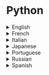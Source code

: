 # Python

<details>
  <summary>English</summary>
  
  ### Materials
- [Python.org](https://www.python.org/)
- [Programiz](https://www.programiz.com)
- [Python Programming](https://pythonprogramming.net/)
- [Real Python](https://realpython.com/)
- [Computer Science Circles - University of Waterloo](https://cscircles.cemc.uwaterloo.ca/)
- [CS 1110: Introduction to Computing Using Python](https://www.cs.cornell.edu/courses/cs1110/2016sp/lectures/index.php)
- [Geeks for Geeks](https://www.geeksforgeeks.org/python-programming-language/)
- [Code Academy](https://www.codecademy.com/learn/learn-python)
- [The Hitchhiker's Guide to Python](https://docs.python-guide.org/)
- [Invent with Python](http://inventwithpython.com/)
- [Green Tea Press](https://greenteapress.com/wp/)
- [Python Central](https://www.pythoncentral.io/)
- [Python Programming Language](https://pythonprogramminglanguage.com/)
- [Data Quest](https://www.dataquest.io/course/python-programming-beginner#!)
- [Swcarpentry](https://swcarpentry.github.io/python-novice-inflammation/)
- [Python 3 Patterns](https://python-3-patterns-idioms-test.readthedocs.io/en/latest/)
- [Python Tutor](http://www.pythontutor.com/)
- [Tutorialspoint](http://www.tutorialspoint.com/python)
- [Python Examples](https://pythonexamples.org)
- [Python Resources for Everybody](https://learnbyexample.github.io/py_resources/)
- [ICS](https://www.ics.uci.edu/~pattis/common/handouts/introtopythonineclipse/)
- [Python Programming Exercises](https://github.com/zhiwehu/Python-programming-exercises)
- [CPython](https://github.com/python/cpython)
- [Python Behind the Scenes](https://tenthousandmeters.com/materials/python-behind-the-scenes-a-list-of-resources/)
- [Awesome Python](https://github.com/vinta/awesome-python)
- [Fucking Awesome Python](https://github.com/trananhkma/fucking-awesome-python)
- [Python Awesome](https://pythonawesome.com/)
- [Python Libhunt](https://python.libhunt.com/)
- [W3Shools](https://www.w3schools.com/python/)
- [A Byte of Python](https://python.swaroopch.com/)
- [Introduction to Programming in Python](https://introcs.cs.princeton.edu/python/home/)
- [Wikiversity](https://en.wikiversity.org/wiki/Python_Programming)
- [Learn Python](https://www.learnpython.org/)
- [The Python Guru](https://thepythonguru.com/)
- [Guru99](https://www.guru99.com/python-tutorials.html)
- [Scaler Topics](https://www.scaler.com/topics/python/)
- [Python Course](https://www.python-course.eu/)
- [Crash into Python](https://stephensugden.com/crash_into_python/)
- [Sthurlow](http://sthurlow.com/python/)
- [Visual Studio](https://code.visualstudio.com/docs/python/python-tutorial)
- [CS231n](http://cs231n.github.io/python-numpy-tutorial/)
- [Python for you and me](https://pymbook.readthedocs.io/en/latest/)
- [Kids Python](https://kidspython.com/)
- [Solo Learn](https://www.sololearn.com/Course/Python/)
- [Pitt](https://www.pitt.edu/~naraehan/python2/)
- [Otree](https://otree.readthedocs.io/en/latest/python.html)
- [Python Spot](https://pythonspot.com/)
- [Python Learn](http://www.pythonlearn.com/)
- [i2tutorials](https://www.i2tutorials.com/python-tutorial/)
- [Postgresql Python](http://www.postgresqltutorial.com/postgresql-python/)
- [DigitalOcean](https://www.digitalocean.com/community/tutorial_series/how-to-code-in-python-3)
- [Study of Night](https://www.studytonight.com/python/)
- [Microsoft](https://docs.microsoft.com/en-us/visualstudio/python/)
- [Python Turtle](http://pythonturtle.org/)
- [Fullstack Python](https://www.fullstackpython.com/)
- [Intellipaat](https://intellipaat.com/tutorial/python-tutorial/)
- [After Hours](https://www.afterhoursprogramming.com/tutorial/python/)
- [Django Girls](https://tutorial.djangogirls.org/en/python_introduction/)
- [Python Tips](http://book.pythontips.com/en/latest/index.html)
- [Matloff](http://heather.cs.ucdavis.edu/~matloff/python.html)
- [Rabbit MQ](https://www.rabbitmq.com/tutorials/tutorial-one-python.html)
- [Journaldev](https://www.journaldev.com/13949/python-tutorial-beginners)
- [Quackit](https://www.quackit.com/python/tutorial/)
- [Arangodb](https://www.arangodb.com/tutorials/tutorial-python/)
- [Python Programming](http://www-personal.umich.edu/~mejn/cp/chapters/programming.pdf)
- [CS106A: Programming Methodologies](http://web.stanford.edu/class/cs106a/)
- [Python for Physics and Astronomy](http://prancer.physics.louisville.edu/astrowiki/index.php/Python_for_Physics_and_Astronomy)
- [Python for Science](http://www.physics.nyu.edu/pine/pymanual/html/pymanMaster.html)
- [From Python to NumPy](https://www.labri.fr/perso/nrougier/from-python-to-numpy/)
- [Pandas](https://pandas.pydata.org/pandas-docs/stable/tutorials.html)
- [Devcenter Heroku](https://devcenter.heroku.com/articles/getting-started-with-python)
- [Essentia](http://essentia.upf.edu/documentation/essentia_python_tutorial.html)
- [SQLite Tutorial](http://www.sqlitetutorial.net/sqlite-python/)
- [W3resource](https://www.w3resource.com/python/python-tutorial.php)
- [Google Python](https://developers.google.com/edu/python/)
- [Think CS](http://openbookproject.net/thinkcs/python/english2e/)
- [Python Sheets](https://www.pythonsheets.com/)
- [The Python SpeedSheet](https://speedsheet.io/s/python)
- [Reddit Python](https://www.reddit.com/r/Python/)
- [PythonBiblio](http://openbookproject.net/pybiblio/)
- [Simplifiedpython](https://www.simplifiedpython.net/)
- [Cybrary IT](https://www.cybrary.it/course/python/)
- [CS Dojo](https://www.youtube.com/watch?v=Z1Yd7upQsXY&amp;list=PLBZBJbE_rGRWeh5mIBhD-hhDwSEDxogDg)
- [Edureka](https://www.youtube.com/watch?v=GRN_9YkfN5w&amp;list=PL9ooVrP1hQOHY-BeYrKHDrHKphsJOyRyu)
- [Derek Banas](https://www.youtube.com/watch?v=nwjAHQERL08&amp;list=PLGLfVvz_LVvTn3cK5e6LjhgGiSeVlIRwt)
- [Python 3.4](https://www.youtube.com/watch?v=HBxCHonP6Ro&amp;list=PL6gx4Cwl9DGAcbMi1sH6oAMk4JHw91mC_)
- [Python Beginners](https://www.youtube.com/watch?v=YYXdXT2l-Gg&amp;list=PL-osiE80TeTskrapNbzXhwoFUiLCjGgY7)
- [Socratica](https://www.youtube.com/watch?v=bY6m6_IIN94&amp;list=PLi01XoE8jYohWFPpC17Z-wWhPOSuh8Er-)
- [Python Algorithms for Interviews](https://www.youtube.com/watch?v=p65AHm9MX80&amp;t=)
- [Intermediate Python Programming Course](https://www.youtube.com/watch?v=HGOBQPFzWKo)
- [MIT 6.0001](https://www.youtube.com/watch?v=ytpJdnlu9ug&amp;list=PLUl4u3cNGP63WbdFxL8giv4yhgdMGaZNA)
- [MIT 6.00](https://www.youtube.com/watch?v=k6U-i4gXkLM&amp;list=PL4C4720A6F225E074)
- [MIT 6.00SC](https://www.youtube.com/watch?v=bX3jvD7XFPs&amp;list=PLB2BE3D6CA77BB8F7)
- [Computational Physics](http://www-personal.umich.edu/~mejn/computational-physics/)
- [Tiny Python Projects](https://github.com/kyclark/tiny_python_projects) 
- [The Well-Grounded Python Developer](https://www.manning.com/books/the-well-grounded-python-developer?a_aid=the_well_grounded_python_developer&a_bid=e505681b)
- [Quick Programming Tips Python](https://www.quickprogrammingtips.com/category/python)
- [Python Code](https://www.thepythoncode.com)
- [Talk Python: Python for Absolute Beginners](https://www.manning.com/livevideo/talk-python-python-for-absolute-beginners)
- [Full Stack Python Security](https://www.manning.com/books/full-stack-python-security)
- [Scaler Topics](https://www.scaler.com/topics/python/)
</details>

<details>
  <summary>French</summary>
  
  ### Materials
- [OpenClassRooms](https://openclassrooms.com/fr/courses/235344-apprenez-a-programmer-en-python)
- [Programmer en Deux Minutes](https://fr.wikibooks.org/wiki/Programmation_Python/Programmer_en_deux_minutes)
- [Developpez](https://python.developpez.com/tutoriels/apprendre-programmation-python/les-bases/)
- [Ukonline](https://www.ukonline.be/cours/python/apprendre-python)
- [Inforef](https://inforef.be/swi/download/apprendre_python3_5.pdf)
- [Python Lycee](http://python.lycee.free.fr/)
- [Pixees](https://pixees.fr/apprendre-les-bases-de-la-programmation-avec-python/)
- [Poppy](https://docs.poppy-project.org/fr/programming/python.html)
- [Python Cours](https://www.youtube.com/watch?v=HWxBtxPBCAc&amp;list=PLrSOXFDHBtfHg8fWBd7sKPxEmahwyVBkC)
</details>

<details>
  <summary>Italian</summary>
  
  ### Materials
- [Python.it](https://www.python.it/)
- [Guida Python](https://www.html.it/guide/guida-python/)
- [ProgrammareinPython](https://www.programmareinpython.it/esercizi-python/)
- [Tut Python](https://docs.python.it/paper-a4/tut.pdf)
- [Fraccaro](https://fraccaro.org/python/guida_python_3_ita.pdf)
- [Python V2](http://linuxdidattica.org/polito/manuale-python-V2.pdf)
- [Corse Python](http://www.officina99.org/hacklab/download/corso_python/lezione1.pdf)
- [CS Unibo](http://www.cs.unibo.it/~martini/MATH/disp20130218.pdf)
- [Classi Python](http://www.iet.unipi.it/c.vallati/files/classi-python.pdf)
- [Python Funzionale](http://art.uniroma2.it/teaching/lmp/part_II/ppt/fp_python.pdf)
- [Corso Rapido](http://codex.altervista.org/corsopython/corsopython.pdf)
- [Corso Python 3](https://www.youtube.com/watch?v=mXWXUzgok_I&amp;list=PLHUQL6-_n9Zes1VLMgJbLa8IIOHT9x4Nu)
</details>

<details>
  <summary>Japanese</summary>
  
  ### Materials
- [Python.jp](https://www.python.jp/)
- [Sejuku](https://www.sejuku.net/blog/7720)
- [Dividable](https://dividable.net/python/python-basic-tutorial)
</details>

<details>
  <summary>Portuguese</summary>
  
  ### Materials
- [Python Iluminado](https://pythoniluminado.netlify.app)
- [Devmedia](https://www.devmedia.com.br/guia/python/37024)
- [Pyscience-brasil](http://pyscience-brasil.wikidot.com/python:python-oq-e-pq)
- [Python.org.br](https://python.org.br/introducao/)
- [Progbio Python](https://www.inf.pucrs.br/flash/progbio/aulas/seq/build/progbio/Python.html)
- [Pythonclub](http://pythonclub.com.br/)
- [Programacao Funcional](http://blog.caelum.com.br/programacao-funcional-no-python/)
- [UFF](http://www.telecom.uff.br/pet/petws/downloads/tutoriais/python/tut_python_2k100127.pdf)
- [Apresentacao Python](http://www.ufjf.br/deptocomputacao/files/2010/08/apresentacao.pdf)
- [Bioengenharia UFPR](http://www.grupo.bioengenharia.ufpr.br/arquivos/Cursodepython.pdf)
- [Aprenda Programar Python](https://edisciplinas.usp.br/pluginfile.php/342664/mod_resource/content/0/AprendaProgramarPython.pdf)
- [Curso Python](https://media.readthedocs.org/pdf/curso-python/latest/curso-python.pdf)
- [Curso de Python](https://www.youtube.com/watch?v=S9uPNppGsGo&amp;list=PLHz_AreHm4dlKP6QQCekuIPky1CiwmdI6)
- [Aulas Python](https://www.youtube.com/watch?v=lJjR906426o&amp;list=PLfCKf0-awunOu2WyLe2pSD2fXUo795xRe)
- [Python 101](https://www.youtube.com/watch?v=tS0BsCSDbzM&amp;list=PLV7VqBqvsd_3yRYYWrHkziPL6izzrUIkp)
- [Python Academy](https://pythonacademy.com.br/blog/)
</details>

<details>
  <summary>Russian</summary>
  
  ### Materials
- [Python World](https://pythonworld.ru/samouchitel-python)
- [Metanit](https://metanit.com/python/tutorial/)
- [Rus-Python](http://rus-linux.net/MyLDP/BOOKS/python.pdf)
- [Why Python](https://khashtamov.com/ru/why-python/)
- [Tproger](https://tproger.ru/tag/python/)
- [Python.ru](https://python.ru/)
- [Academic.ru](https://dvc.academic.ru/dic.nsf/ruwiki/1447)
- [Prog.tversu](http://prog.tversu.ru/library/Python.pdf)
- [Python-Scripts](https://python-scripts.com/create-pdf-pyfpdf)
</details>

<details>
  <summary>Spanish</summary>
  
  ### Materials
- [Python Basico](https://entrenamiento-python-basico.readthedocs.io/es/latest/)
- [Algoritmos Python](https://librosweb.es/libro/algoritmos_python/)
- [Python desde 0](https://www.youtube.com/watch?v=HWxBtxPBCAc&amp;list=PLrSOXFDHBtfHg8fWBd7sKPxEmahwyVBkC)
- [Codigo facilito](https://www.youtube.com/watch?v=mGH1uooFhGs&amp;list=PLagErt3C7iltgifmiGFQFI1GhUAKQvvyb)
- [Aprenda a pensar como um programador](https://argentinaenpython.com/quiero-aprender-python/aprenda-a-pensar-como-un-programador-con-python.pdf)
</details>
